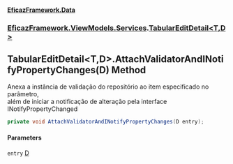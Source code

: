 #### [EficazFramework.Data](EficazFrameworkData.md 'EficazFramework Data')
### [EficazFramework.ViewModels.Services](EficazFrameworkData.md#EficazFramework_ViewModels_Services 'EficazFramework.ViewModels.Services').[TabularEditDetail&lt;T,D&gt;](TabularEditDetail_T_D_.md 'EficazFramework.ViewModels.Services.TabularEditDetail&lt;T,D&gt;')
## TabularEditDetail&lt;T,D&gt;.AttachValidatorAndINotifyPropertyChanges(D) Method
Anexa a instância de validação do repositório ao item especificado no parâmetro,  
além de iniciar a notificação de alteração pela interface INotifyPropertyChanged  
```csharp
private void AttachValidatorAndINotifyPropertyChanges(D entry);
```
#### Parameters
<a name='EficazFramework_ViewModels_Services_TabularEditDetail_T_D__AttachValidatorAndINotifyPropertyChanges(D)_entry'></a>
`entry` [D](TabularEditDetail_T_D_.md#EficazFramework_ViewModels_Services_TabularEditDetail_T_D__D 'EficazFramework.ViewModels.Services.TabularEditDetail&lt;T,D&gt;.D')  
  
